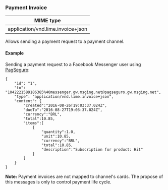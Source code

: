 ### Payment Invoice
| MIME type                            |
|--------------------------------------|
| application/vnd.lime.invoice+json |

Allows sending a payment request to a payment channel.

#### Example

Sending a payment request to a Facebook Messenger user using [PagSeguro](./#/docs/payments/pagseguro):

```http
{
    "id": "1",
    "to": "1042221589186385%40messenger.gw.msging.net@pagseguro.gw.msging.net",
    "type": "application/vnd.lime.invoice+json",
    "content": {
        "created":"2016-08-26T19:03:37.024Z",
        "dueTo":"2016-08-27T19:03:37.024Z",
        "currency":"BRL",
        "total":10.85,
        "items":[
            {
                "quantity":1.0,
                "unit":10.85,
                "currency":"BRL",
                "total":10.85,
                "description":"Subscription for product: Hit"
            }
        ]
    }
}
```
**Note:** Payment invoices are not mapped to channel's cards. The propose of this messages is only to control payment life cycle.